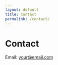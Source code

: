```yaml
---
layout: default
title: Contact
permalink: /contact/
---
```


<div class="fluid-container">
    <div class="col-md-11">
        <h1>Contact</h1>
        <p>Email: <a href="mailto:your@email.com">your@email.com</a></p>
    </div>
</div>
